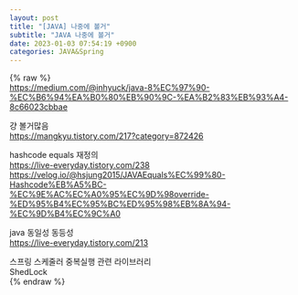```yaml
---  
layout: post  
title: "[JAVA] 나중에 볼거"  
subtitle: "JAVA 나중에 볼거"  
date: 2023-01-03 07:54:19 +0900  
categories: JAVA&Spring  
---  
```

{% raw %}  
https://medium.com/@inhyuck/java-8%EC%97%90-%EC%B6%94%EA%B0%80%EB%90%9C-%EA%B2%83%EB%93%A4-8c66023cbbae  
  
걍 볼거많음  
	https://mangkyu.tistory.com/217?category=872426  
  
  
  
hashcode equals 재정의  
	https://live-everyday.tistory.com/238  
	https://velog.io/@hsjung2015/JAVAEquals%EC%99%80-Hashcode%EB%A5%BC-%EC%9E%AC%EC%A0%95%EC%9D%98override-%ED%95%B4%EC%95%BC%ED%95%98%EB%8A%94-%EC%9D%B4%EC%9C%A0  
  
  
java 동일성 동등성  
	https://live-everyday.tistory.com/213  
  
  
스프링 스케줄러 중복실행 관련 라이브러리  
	ShedLock  
{% endraw %}